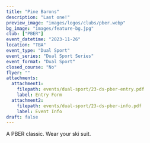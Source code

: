 ```yaml
---
title: "Pine Barons"
description: "Last one!"
preview_image: "images/logos/clubs/pber.webp"
bg_image: "images/feature-bg.jpg"
club: ["PBER"]
event_datetime: "2023-11-26"
location: "TBA"
event_type: "Dual Sport"
event_series: "Dual Sport Series"
event_format: "Dual Sport"
closed_course: "No"
flyer: ""
attachments:
  attachment1:
    filepath: events/dual-sport/23-ds-pber-entry.pdf
    label: Entry Form
  attachment2:
    filepath: events/dual-sport/23-ds-pber-info.pdf
    label: Event Info
draft: false
---
```


A PBER classic. Wear your ski suit.